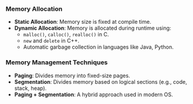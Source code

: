 ### **Memory Allocation**

- **Static Allocation**: Memory size is fixed at compile time.
- **Dynamic Allocation**: Memory is allocated during runtime using:
    - `malloc()`, `calloc()`, `realloc()` in C.
    - `new` and `delete` in C++.
    - Automatic garbage collection in languages like Java, Python.

### **Memory Management Techniques**

- **Paging**: Divides memory into fixed-size pages.
- **Segmentation**: Divides memory based on logical sections (e.g., code, stack, heap).
- **Paging + Segmentation**: A hybrid approach used in modern OS.